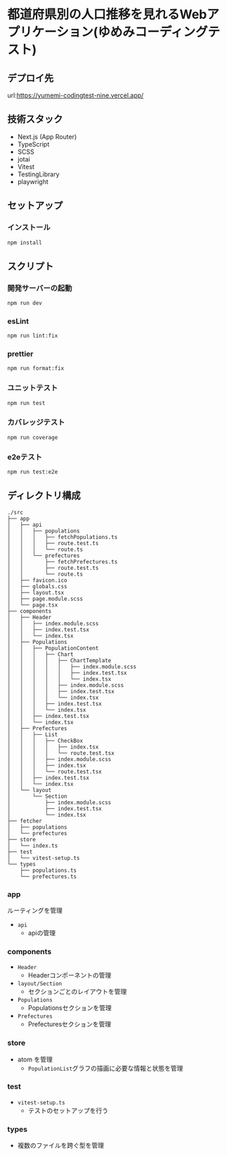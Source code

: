 # 都道府県別の人口推移を見れるWebアプリケーション(ゆめみコーディングテスト)

## デプロイ先
url:https://yumemi-codingtest-nine.vercel.app/

## 技術スタック

- Next.js (App Router)
- TypeScript
- SCSS
- jotai
- Vitest
- TestingLibrary
- playwright

## セットアップ

### インストール

```bash
npm install
```

## スクリプト

### 開発サーバーの起動

```bash
npm run dev
```

### esLint

```bash
npm run lint:fix
```

### prettier

```bash
npm run format:fix
```

### ユニットテスト

```bash
npm run test
```

### カバレッジテスト

```bash
npm run coverage
```

### e2eテスト

```bash
npm run test:e2e
```

## ディレクトリ構成

```
./src
├── app
│   ├── api
│   │   ├── populations
│   │   │   ├── fetchPopulations.ts
│   │   │   ├── route.test.ts
│   │   │   └── route.ts
│   │   └── prefectures
│   │       ├── fetchPrefectures.ts
│   │       ├── route.test.ts
│   │       └── route.ts
│   ├── favicon.ico
│   ├── globals.css
│   ├── layout.tsx
│   ├── page.module.scss
│   └── page.tsx
├── components
│   ├── Header
│   │   ├── index.module.scss
│   │   ├── index.test.tsx
│   │   └── index.tsx
│   ├── Populations
│   │   ├── PopulationContent
│   │   │   ├── Chart
│   │   │   │   ├── ChartTemplate
│   │   │   │   │   ├── index.module.scss
│   │   │   │   │   ├── index.test.tsx
│   │   │   │   │   └── index.tsx
│   │   │   │   ├── index.module.scss
│   │   │   │   ├── index.test.tsx
│   │   │   │   └── index.tsx
│   │   │   ├── index.test.tsx
│   │   │   └── index.tsx
│   │   ├── index.test.tsx
│   │   └── index.tsx
│   ├── Prefectures
│   │   ├── List
│   │   │   ├── CheckBox
│   │   │   │   ├── index.tsx
│   │   │   │   └── route.test.tsx
│   │   │   ├── index.module.scss
│   │   │   ├── index.tsx
│   │   │   └── route.test.tsx
│   │   ├── index.test.tsx
│   │   └── index.tsx
│   └── layout
│       └── Section
│           ├── index.module.scss
│           ├── index.test.tsx
│           └── index.tsx
├── fetcher
│   ├── populations
│   └── prefectures
├── store
│   └── index.ts
├── test
│   └── vitest-setup.ts
└── types
    ├── populations.ts
    └── prefectures.ts
```

### app

ルーティングを管理

- `api`
    - apiの管理

### components

- `Header`
    - Headerコンポーネントの管理
- `layout/Section`
    - セクションごとのレイアウトを管理
- `Populations`
    - Populationsセクションを管理
- `Prefectures`
    - Prefecturesセクションを管理

### store

- atom を管理
    - `PopulationList`グラフの描画に必要な情報と状態を管理

### test

- `vitest-setup.ts`
    - テストのセットアップを行う

### types

- 複数のファイルを跨ぐ型を管理
